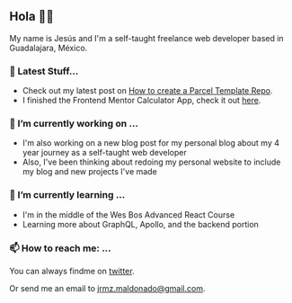 ## Hola 🤙🏼

My name is Jesús and I'm a self-taught freelance web developer based in Guadalajara, México.

### 🚀 Latest Stuff...

- Check out my latest post on [How to create a Parcel Template Repo](https://blog.jesusrmz.com/posts/parcel-template-project).
- I finished the Frontend Mentor Calculator App, check it out [here](https://calculator.jesusrmz.com/).

### 🔭 I’m currently working on ...

- I'm also working on a new blog post for my personal blog about my 4 year journey as a self-taught web developer 
- Also, I've been thinking about redoing my personal website to include my blog and new projects I've made

### 🌱 I’m currently learning ...

- I'm in the middle of the Wes Bos Advanced React Course 
- Learning more about GraphQL, Apollo, and the backend portion
 
### 📫 How to reach me: ...

You can always findme on [twitter](https://twitter.com/jesusrmz_).

Or send me an email to [jrmz.maldonado@gmail.com](mailto:jrmz.maldonado@gmail.com).
